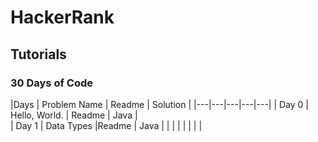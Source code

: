 # HackerRank
## Tutorials

### 30 Days of Code
|Days   |  Problem Name	 | Readme	  | Solution  |
|---|---|---|---|---|
|  Day 0				 |  Hello, World. | Readme  | Java  |  
|  Day 1	 |  Data Types	 |Readme   | Java  |   |
|   |   |   |   |   |
